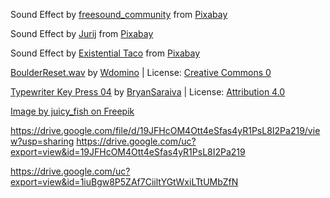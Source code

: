 Sound Effect by <a href="https://pixabay.com/users/freesound_community-46691455/?utm_source=link-attribution&utm_medium=referral&utm_campaign=music&utm_content=36568">freesound_community</a> from <a href="https://pixabay.com//?utm_source=link-attribution&utm_medium=referral&utm_campaign=music&utm_content=36568">Pixabay</a>


Sound Effect by <a href="https://pixabay.com/users/soundreality-31074404/?utm_source=link-attribution&utm_medium=referral&utm_campaign=music&utm_content=299031">Jurij</a> from <a href="https://pixabay.com/sound-effects//?utm_source=link-attribution&utm_medium=referral&utm_campaign=music&utm_content=299031">Pixabay</a>


Sound Effect by <a href="https://pixabay.com/users/existentialtaco-51014313/?utm_source=link-attribution&utm_medium=referral&utm_campaign=music&utm_content=394001">Existential Taco</a> from <a href="https://pixabay.com/sound-effects//?utm_source=link-attribution&utm_medium=referral&utm_campaign=music&utm_content=394001">Pixabay</a>


<a href="https://freesound.org/people/Wdomino/sounds/508575/">BoulderReset.wav</a> by <a href="https://freesound.org/people/Wdomino/">Wdomino</a> | License: <a href="http://creativecommons.org/publicdomain/zero/1.0/">Creative Commons 0</a>


<a href="https://freesound.org/people/BryanSaraiva/sounds/820351/">Typewriter Key Press 04</a> by <a href="https://freesound.org/people/BryanSaraiva/">BryanSaraiva</a> | License: <a href="https://creativecommons.org/licenses/by/4.0/">Attribution 4.0</a>


<a href="https://www.freepik.com/free-vector/blue-circle-with-white-user_145857007.htm">Image by juicy_fish on Freepik</a>


https://drive.google.com/file/d/19JFHcOM4Ott4eSfas4yR1PsL8I2Pa219/view?usp=sharing
https://drive.google.com/uc?export=view&id=19JFHcOM4Ott4eSfas4yR1PsL8I2Pa219


https://drive.google.com/uc?export=view&id=1iuBgw8P5ZAf7CiiltYGtWxiLTtUMbZfN